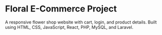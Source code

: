 # Floral E-Commerce Project
A responsive flower shop website with cart, login, and product details.
Built using HTML, CSS, JavaScript, React, PHP, MySQL, and Laravel.
